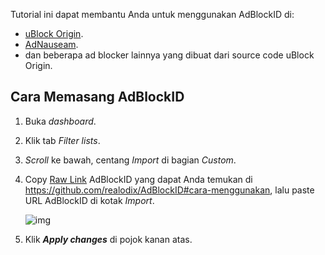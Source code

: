 Tutorial ini dapat membantu Anda untuk menggunakan AdBlockID di:
- [uBlock Origin](https://github.com/gorhill/uBlock).
- [AdNauseam](https://adnauseam.io/).
- dan beberapa ad blocker lainnya yang dibuat dari source code uBlock Origin.

## Cara Memasang AdBlockID

1. Buka *dashboard*.
2. Klik tab *Filter lists*.
3. *Scroll* ke bawah, centang *Import* di bagian *Custom*.
4. Copy [Raw Link](https://raw.githubusercontent.com/O7zSO31IVg/AdBlockID/master/output/adblockid.txt) AdBlockID yang dapat Anda temukan di https://github.com/realodix/AdBlockID#cara-menggunakan, lalu paste URL AdBlockID di kotak *Import*. <br>

   ![img](https://i.imgur.com/qtP7IcJ.png) <br>

5. Klik ***Apply changes*** di pojok kanan atas.
